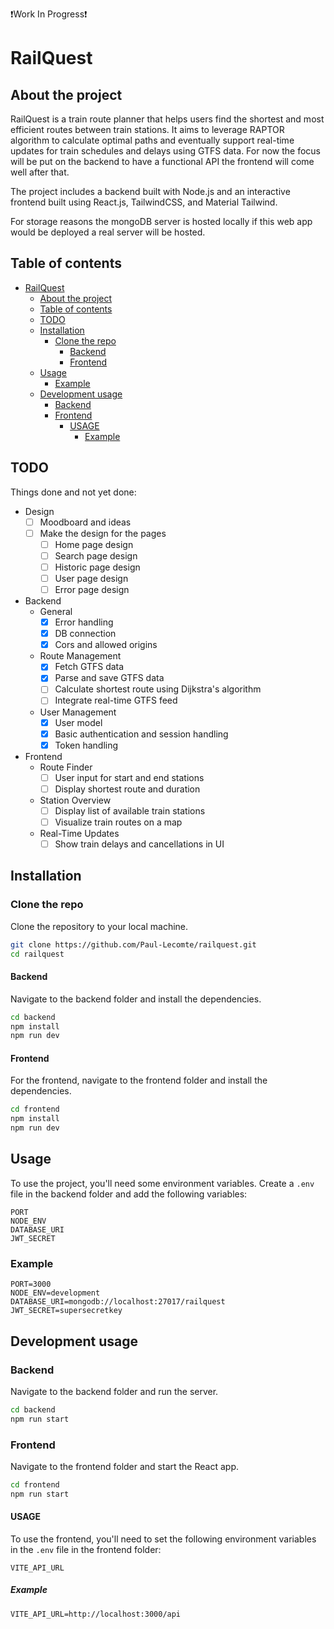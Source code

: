 ❗Work In Progress❗



# RailQuest

## About the project
RailQuest is a train route planner that helps users find the shortest and most efficient routes between train stations. It aims to leverage RAPTOR algorithm to calculate optimal paths and eventually support real-time updates for train schedules and delays using GTFS data. For now the focus will be put on the backend to have a functional API the frontend will come well after that.

The project includes a backend built with Node.js and an interactive frontend built using React.js, TailwindCSS, and Material Tailwind.

For storage reasons the mongoDB server is hosted locally if this web app would be deployed a real server will be hosted.

## Table of contents
* [RailQuest](#railquest)
    * [About the project](#about-the-project)
    * [Table of contents](#table-of-contents)
    * [TODO](#todo)
    * [Installation](#installation)
        * [Clone the repo](#clone-the-repo)
            * [Backend](#backend)
            * [Frontend](#frontend)
    * [Usage](#usage)
        * [Example](#example)
    * [Development usage](#development-usage)
        * [Backend](#backend-1)
        * [Frontend](#frontend-1)
            * [USAGE](#usage-1)
                * [Example](#example-1)

## TODO
Things done and not yet done:
- Design
    - [ ] Moodboard and ideas
    - [ ] Make the design for the pages
        - [ ] Home page design
        - [ ] Search page design
        - [ ] Historic page design
        - [ ] User page design
        - [ ] Error page design
- Backend
    - General
        - [x] Error handling
        - [x] DB connection
        - [x] Cors and allowed origins
    - Route Management
        - [x] Fetch GTFS data
        - [x] Parse and save GTFS data
        - [ ] Calculate shortest route using Dijkstra's algorithm
        - [ ] Integrate real-time GTFS feed
    - User Management
        - [x] User model
        - [x] Basic authentication and session handling
        - [x] Token handling
- Frontend
    - Route Finder
        - [ ] User input for start and end stations
        - [ ] Display shortest route and duration
    - Station Overview
        - [ ] Display list of available train stations
        - [ ] Visualize train routes on a map
    - Real-Time Updates
        - [ ] Show train delays and cancellations in UI

## Installation
### Clone the repo
Clone the repository to your local machine.
```bash
git clone https://github.com/Paul-Lecomte/railquest.git
cd railquest
```

#### Backend
Navigate to the backend folder and install the dependencies.
```bash
cd backend
npm install
npm run dev
```

#### Frontend
For the frontend, navigate to the frontend folder and install the dependencies.
```bash
cd frontend
npm install
npm run dev
```

## Usage
To use the project, you'll need some environment variables. Create a `.env` file in the backend folder and add the following variables:
```env
PORT
NODE_ENV
DATABASE_URI
JWT_SECRET
```

### Example
```env
PORT=3000
NODE_ENV=development
DATABASE_URI=mongodb://localhost:27017/railquest
JWT_SECRET=supersecretkey
```

## Development usage
### Backend
Navigate to the backend folder and run the server.
```bash
cd backend
npm run start
```

### Frontend
Navigate to the frontend folder and start the React app.
```bash
cd frontend
npm run start
```

#### USAGE
To use the frontend, you'll need to set the following environment variables in the `.env` file in the frontend folder:
```env
VITE_API_URL
```

##### Example
```env
VITE_API_URL=http://localhost:3000/api
```

